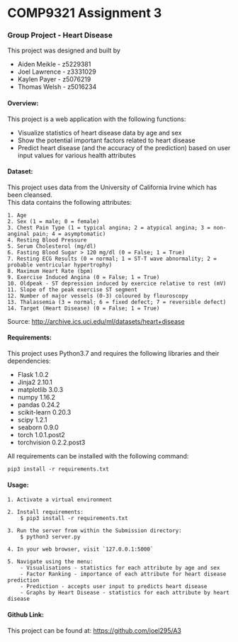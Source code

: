 # COMP9321 Assignment 3

### Group Project - Heart Disease

This project was designed and built by
- Aiden Meikle - z5229381
- Joel Lawrence - z3331029
- Kaylen Payer - z5076219
- Thomas Welsh - z5016234

#### Overview:

This project is a web application with the following functions:
- Visualize statistics of heart disease data by age and sex
- Show the potential important factors related to heart disease
- Predict heart disease (and the accuracy of the prediction) based on user input values for various health attributes

#### Dataset:

This project uses data from the University of California Irvine which has been cleansed.  
This data contains the following attributes:
```
1. Age
2. Sex (1 = male; 0 = female)
3. Chest Pain Type (1 = typical angina; 2 = atypical angina; 3 = non-anginal pain; 4 = asymptomatic)
4. Resting Blood Pressure
5. Serum Cholesterol (mg/dl)
6. Fasting Blood Sugar > 120 mg/dl (0 = False; 1 = True)
7. Resting ECG Results (0 = normal; 1 = ST-T wave abnormality; 2 = probable ventricular hypertrophy)
8. Maximum Heart Rate (bpm)
9. Exercise Induced Angina (0 = False; 1 = True)
10. Oldpeak - ST depression induced by exercice relative to rest (mV)
11. Slope of the peak exercise ST segment
12. Number of major vessels (0-3) coloured by flouroscopy
13. Thalassemia (3 = normal; 6 = fixed defect; 7 = reversible defect)
14. Target (Heart Disease) (0 = False; 1 = True)
```

Source: http://archive.ics.uci.edu/ml/datasets/heart+disease

#### Requirements:

This project uses Python3.7 and requires the following libraries and their dependencies:

- Flask 1.0.2
- Jinja2 2.10.1
- matplotlib 3.0.3
- numpy 1.16.2
- pandas 0.24.2
- scikit-learn 0.20.3
- scipy 1.2.1
- seaborn 0.9.0
- torch 1.0.1.post2
- torchvision 0.2.2.post3

All requirements can be installed with the following command:

`pip3 install -r requirements.txt`

#### Usage:

```
1. Activate a virtual environment

2. Install requirements:  
    $ pip3 install -r requirements.txt

3. Run the server from within the Submission directory:   
    $ python3 server.py

4. In your web browser, visit `127.0.0.1:5000`

5. Navigate using the menu:
    - Visualisations - statistics for each attribute by age and sex
    - Factor Ranking - importance of each attribute for heart disease prediction
    - Prediction - accepts user input to predicts heart disease
    - Graphs by Heart Disease - statistics for each attribute by heart disease
```

#### Github Link:

This project can be found at: https://github.com/joel295/A3
